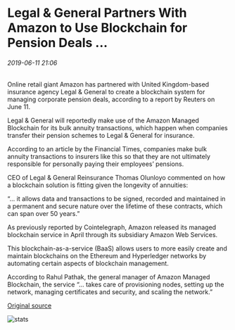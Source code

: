 # Legal & General Partners With Amazon to Use Blockchain for Pension Deals ...

###### 2019-06-11 21:06

Online retail giant Amazon has partnered with United Kingdom-based insurance agency Legal & General to create a blockchain system for managing corporate pension deals, according to a report by Reuters on June 11.

Legal & General will reportedly make use of the Amazon Managed Blockchain for its bulk annuity transactions, which happen when companies transfer their pension schemes to Legal & General for insurance.

According to an article by the Financial Times, companies make bulk annuity transactions to insurers like this so that they are not ultimately responsible for personally paying their employees’ pensions.

CEO of Legal & General Reinsurance Thomas Olunloyo commented on how a blockchain solution is fitting given the longevity of annuities:

“... it allows data and transactions to be signed, recorded and maintained in a permanent and secure nature over the lifetime of these contracts, which can span over 50 years.”

As previously reported by Cointelegraph, Amazon released its managed blockchain service in April through its subsidiary Amazon Web Services.

This blockchain-as-a-service (BaaS) allows users to more easily create and maintain blockchains on the Ethereum and Hyperledger networks by automating certain aspects of blockchain management.

According to Rahul Pathak, the general manager of Amazon Managed Blockchain, the service “... takes care of provisioning nodes, setting up the network, managing certificates and security, and scaling the network.”

[Original source](https://cointelegraph.com/news/legal-general-partners-with-amazon-to-use-blockchain-for-pension-deals)

![stats](https://c.statcounter.com/11760860/0/a89fa40b/1/ "stats")